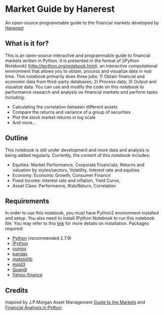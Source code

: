 # Market Guide by Hanerest
An open-source programmable guide to the financial markets developed by [Hanerest](http://hanerest.com)

## What is it for?
This is an open-source interactive and programmable guide to financial markets written in Python. It is presented in the format of [iPython Notebook] (http://ipython.org/notebook.html), an interactive computational environment that allows you to obtain, process and visualize data in real time. This notebook primarily does three jobs: 1) Obtain financial and economic data from third-party databases; 2) Process data; 3) Output and visualize data. You can use and modify the code on this notebook to performance research and analysis on financial markets and perform tasks including:
- Calculating the correlation between different assets
- Compare the returns and variance of a group of securities
- Plot the stock market returns in log scale 
- And more...

## Outline
This notebook is still under development and more data and analysis is being added regularly. Currently, the content of this notebook includes:
- Equities: Market Performance, Corporate Financials, Returns and valuation by styles/sectors, Volatility, Interest rate and equities
- Economy: Economic Growth, Consumer Finance
- Fixed Income: Interest rate and inflation, Yield Curve,
- Asset Class: Performance, Risk/Return, Correlation

## Requirements
In order to use this notebook, you must have Python2 environment installed and setup. You also need to install IPython Notebook to run this notebook file. You may refer to this [link](https://jupyter.readthedocs.org/en/latest/install.html#how-to-install-jupyter-notebook) for more details on installation.
Packages required:
- [Python](http://python.org) (recommended 2.7.9)
- [IPython](http://ipython.org)
- [numpy](http://www.numpy.org)
- [pandas](http://pandas.pydata.org)
- [matplotlib](http://matplotlib.org)
- [mpld3](http://mpld3.github.io)
- [Quandl](https://www.quandl.com/tools/python)
- [Yahoo-finance](https://pypi.python.org/pypi/yahoo-finance/1.2.1)

## Credits
Inspired by J.P.Morgan Asset Management [Guide to the Markets](https://www.jpmorganfunds.com/cm/Satellite?UserFriendlyURL=diguidetomarkets&pagename=jpmfVanityWrapper) and [Financial Analysis in Python](https://github.com/twiecki/financial-analysis-python-tutorial)
